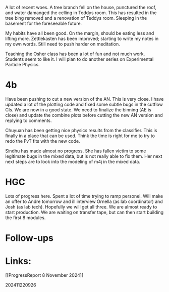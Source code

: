 A lot of recent woes. A tree branch fell on the house, punctured the roof, and water damanged the celling in Teddys room. This has resulted in the tree bing removed and a renovation of Teddys room. Sleeping in the basement for the foreseeable future. 

My habits have all been good. On the margin, should be eating less and lifting more. Zettlekasten has been improved; starting to write my notes in my own words. Still need to push harder on meditation. 

Teaching the Osher class has been a lot of fun and not much work. Students seem to like it. I will plan to do another series on Experimental Particle Physics.

# 4b 
Have been pushing to cut a new version of the AN. This is very close. I have updated a lot of the plotting code and fixed some subtle bugs in the cutflow CIs.  We are now in a good state.  We need to finalize the binning (AE is close) and update the combine plots before cutting the new AN version and replying to comments. 

Chuyuan has been getting nice physics results from the classifier. This is finally in a place that can be used.  Think the time is right for me to try to redo the FvT fits with the new code.

Sindhu has made almost no progress. She has fallen victim to some legitimate bugs in the mixed data, but is not really able to fix them. Her next next steps are to look into the modeling of m4j in the mixed data. 

# HGC 
Lots of progress here. Spent a lot of time trying to ramp personel.  Will make an offer to Andre tomorrow and ill interview Ornella (as lab coordinator) and Josh (as lab tech). Hopefully we will get all three. We are almost ready to start production. We are waiting on transfer tape, but can then start building the first 8 modules. 





# Follow-ups


# Links: 
[[ProgressReport 8 November 2024]]



202411220926
